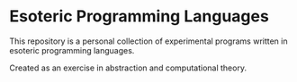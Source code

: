 # Esoteric Programming Languages

This repository is a personal collection of experimental programs written in esoteric programming languages.

Created as an exercise in abstraction and computational theory.

